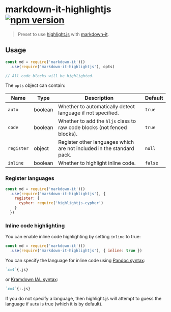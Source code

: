 # markdown-it-highlightjs [![npm version](http://img.shields.io/npm/v/markdown-it-highlightjs.svg?style=flat-square)](https://www.npmjs.org/package/markdown-it-highlightjs)

> Preset to use [highlight.js] with [markdown-it].

[highlight.js]: https://highlightjs.org/
[markdown-it]: https://github.com/markdown-it/markdown-it

Usage
-----

```js
const md = require('markdown-it')()
  .use(require('markdown-it-highlightjs'), opts)

// All code blocks will be highlighted.
```

The `opts` object can contain:

Name       | Type | Description                                                                | Default
-----------|------|----------------------------------------------------------------------------|--------
`auto`     | boolean | Whether to automatically detect language if not specified.              | `true`
`code`     | boolean | Whether to add the `hljs` class to raw code blocks (not fenced blocks). | `true`
`register` | object  | Register other languages which are not included in the standard pack.   | `null`
`inline`   | boolean | Whether to highlight inline code.                                       | `false`

### Register languages

```js
const md = require('markdown-it')()
  .use(require('markdown-it-highlightjs'), {
    register: {
      cypher: require('highlightjs-cypher')
    }
  })
```

### Inline code highlighting

You can enable inline code highlighting by setting `inline` to true:

```js
const md = require('markdown-it')()
  .use(require('markdown-it-highlightjs'), { inline: true })
```

You can specify the language for inline code using [Pandoc syntax](https://pandoc.org/MANUAL.html#extension-inline_code_attributes):

```markdown
`x=4`{.js}
```

or [Kramdown IAL syntax](https://kramdown.gettalong.org/syntax.html#inline-attribute-lists):

```markdown
`x=4`{:.js}
```

If you do not specify a language, then highlight.js will attempt to guess the language if `auto` is true (which it is by default).

